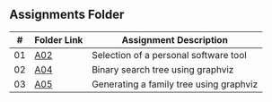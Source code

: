 ##  Assignments Folder

|   #   | Folder Link | Assignment Description |
| :---: | ----------- | ---------------------- |
|    01  |  [A02](https://github.com/swarajtwok/4883-SoftwareTools-Chirumamilla/tree/main/Assignments/A02)| Selection of a personal software tool|  
|    02  |  [A04](https://github.com/swarajtwok/4883-SoftwareTools-Chirumamilla/tree/main/Assignments/A01)| Binary search tree using graphviz    |
|    03  |  [A05](https://github.com/swarajtwok/4883-SoftwareTools-Chirumamilla/tree/main/Assignments/A01)| Generating a family tree using graphviz    |
